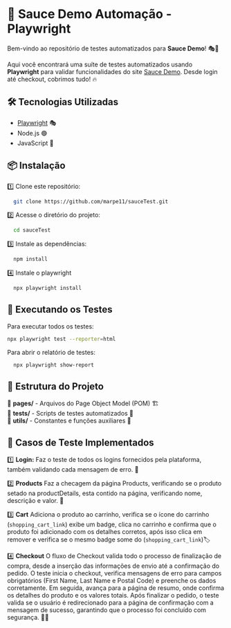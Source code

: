 # 🛒 Sauce Demo Automação - Playwright

Bem-vindo ao repositório de testes automatizados para **Sauce Demo**! 🎭🚀

Aqui você encontrará uma suíte de testes automatizados usando **Playwright** para validar funcionalidades do site [Sauce Demo](https://www.saucedemo.com). Desde login até checkout, cobrimos tudo! 🔥

## 🛠️ Tecnologias Utilizadas

- [Playwright](https://playwright.dev/) 🎭
- Node.js 🟢
- JavaScript 📝

## 📦 Instalação

1️⃣ Clone este repositório:

```sh
  git clone https://github.com/marpe11/sauceTest.git
```

2️⃣ Acesse o diretório do projeto:

```sh
  cd sauceTest
```

3️⃣ Instale as dependências:

```sh
  npm install
```
4️⃣ Instale o playwright

```sh
  npx playwright install  
```

## 🚀 Executando os Testes

Para executar todos os testes:

```sh
npx playwright test --reporter=html
```
Para abrir o relatório de testes:

```sh
  npx playwright show-report
```
## 📜 Estrutura do Projeto

📂 **pages/** - Arquivos do Page Object Model (POM) 🏗️\
📂 **tests/** - Scripts de testes automatizados 🧪\
📂 **utils/** - Constantes e funções auxiliares 🔧

## 📌 Casos de Teste Implementados

1️⃣ **Login:** Faz o teste de todos os logins fornecidos pela plataforma, também validando cada mensagem de erro. 🔑

2️⃣ **Products** Faz a checagem da página Products, verificando se o produto setado na productDetails, esta contido na página, verificando nome, descrição e valor. 🧭

3️⃣ **Cart** Adiciona o produto ao carrinho, verifica se o ícone do carrinho (`shopping_cart_link`) exibe um badge, clica no carrinho e confirma que o produto foi adicionado com os detalhes corretos, após isso clica em remover e verifica se o mesmo badge some do (`shopping_cart_link`)🏷️

4️⃣ **Checkout** O fluxo de Checkout valida todo o processo de finalização de compra, desde a inserção das informações de envio até a confirmação do pedido. O teste inicia o checkout, verifica mensagens de erro para campos obrigatórios (First Name, Last Name e Postal Code) e preenche os dados corretamente. Em seguida, avança para a página de resumo, onde confirma os detalhes do produto e os valores totais. Após finalizar o pedido, o teste valida se o usuário é redirecionado para a página de confirmação com a mensagem de sucesso, garantindo que o processo foi concluído com segurança. 🛒✅

